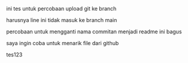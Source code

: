 ini tes untuk percobaan upload git ke branch

harusnya line ini tidak masuk ke branch main 

percobaan untuk mengganti nama commitan menjadi readme ini bagus

saya ingin coba untuk menarik file dari github

tes123
